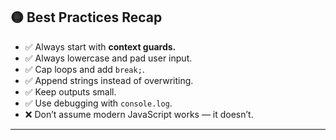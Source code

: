 ## 🟡 Best Practices Recap

* ✅ Always start with **context guards.**
* ✅ Always lowercase and pad user input.
* ✅ Cap loops and add `break;`.
* ✅ Append strings instead of overwriting.
* ✅ Keep outputs small.
* ✅ Use debugging with `console.log`.
* ❌ Don’t assume modern JavaScript works — it doesn’t.

---
